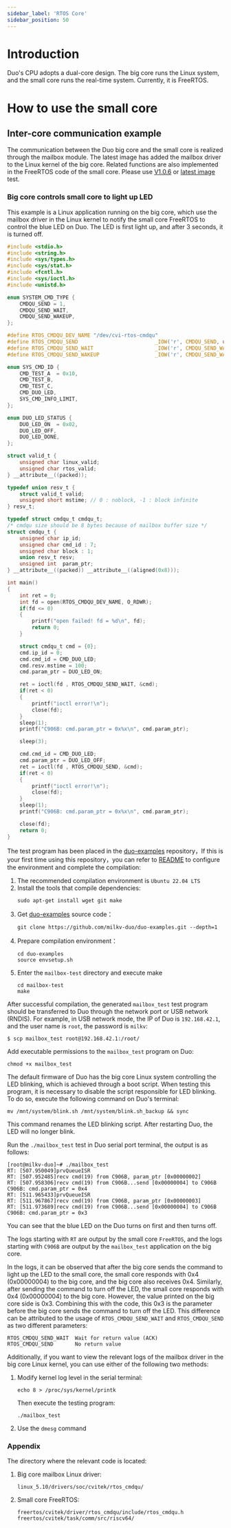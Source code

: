 ```yaml
---
sidebar_label: 'RTOS Core'
sidebar_position: 50
---
```


# Introduction

Duo's CPU adopts a dual-core design. The big core runs the Linux system, and the small core runs the real-time system. Currently, it is FreeRTOS.

# How to use the small core

## Inter-core communication example

The communication between the Duo big core and the small core is realized through the mailbox module. The latest image has added the mailbox driver to the Linux kernel of the big core. Related functions are also implemented in the FreeRTOS code of the small core. Please use [V1.0.6]( https://github.com/milkv-duo/duo-buildroot-sdk/releases/tag/Duo-V1.0.6) or [latest image](https://github.com/milkv-duo/duo-buildroot-sdk/releases) test.

### Big core controls small core to light up LED

This example is a Linux application running on the big core, which use the mailbox driver in the Linux kernel to notify the small core FreeRTOS to control the blue LED on Duo. The LED is first light up, and after 3 seconds, it is turned off.

```c
#include <stdio.h>
#include <string.h>
#include <sys/types.h>
#include <sys/stat.h>
#include <fcntl.h>
#include <sys/ioctl.h>
#include <unistd.h>

enum SYSTEM_CMD_TYPE {
	CMDQU_SEND = 1,
	CMDQU_SEND_WAIT,
	CMDQU_SEND_WAKEUP,
};

#define RTOS_CMDQU_DEV_NAME "/dev/cvi-rtos-cmdqu"
#define RTOS_CMDQU_SEND                         _IOW('r', CMDQU_SEND, unsigned long)
#define RTOS_CMDQU_SEND_WAIT                    _IOW('r', CMDQU_SEND_WAIT, unsigned long)
#define RTOS_CMDQU_SEND_WAKEUP                  _IOW('r', CMDQU_SEND_WAKEUP, unsigned long)

enum SYS_CMD_ID {
    CMD_TEST_A  = 0x10,
    CMD_TEST_B,
    CMD_TEST_C,
    CMD_DUO_LED,
    SYS_CMD_INFO_LIMIT,
};

enum DUO_LED_STATUS {
	DUO_LED_ON	= 0x02,
	DUO_LED_OFF,
    DUO_LED_DONE,
};

struct valid_t {
	unsigned char linux_valid;
	unsigned char rtos_valid;
} __attribute__((packed));

typedef union resv_t {
	struct valid_t valid;
	unsigned short mstime; // 0 : noblock, -1 : block infinite
} resv_t;

typedef struct cmdqu_t cmdqu_t;
/* cmdqu size should be 8 bytes because of mailbox buffer size */
struct cmdqu_t {
	unsigned char ip_id;
	unsigned char cmd_id : 7;
	unsigned char block : 1;
	union resv_t resv;
	unsigned int  param_ptr;
} __attribute__((packed)) __attribute__((aligned(0x8)));

int main()
{
    int ret = 0;
    int fd = open(RTOS_CMDQU_DEV_NAME, O_RDWR);
    if(fd <= 0)
    {
        printf("open failed! fd = %d\n", fd);
        return 0;
    }

    struct cmdqu_t cmd = {0};
    cmd.ip_id = 0;
    cmd.cmd_id = CMD_DUO_LED;
    cmd.resv.mstime = 100;
    cmd.param_ptr = DUO_LED_ON;

    ret = ioctl(fd , RTOS_CMDQU_SEND_WAIT, &cmd);
    if(ret < 0)
    {
        printf("ioctl error!\n");
        close(fd);
    }
    sleep(1);
    printf("C906B: cmd.param_ptr = 0x%x\n", cmd.param_ptr);

    sleep(3);

    cmd.cmd_id = CMD_DUO_LED;
    cmd.param_ptr = DUO_LED_OFF;
    ret = ioctl(fd , RTOS_CMDQU_SEND, &cmd);
    if(ret < 0)
    {
        printf("ioctl error!\n");
        close(fd);
    }
    sleep(1);
    printf("C906B: cmd.param_ptr = 0x%x\n", cmd.param_ptr);

    close(fd);
    return 0;
}
```

The test program has been placed in the [duo-examples](https://github.com/milkv-duo/duo-examples/tree/main/mailbox-test) repository，If this is your first time using this repository，you can refer to [README](https://github.com/milkv-duo/duo-examples/blob/main/README.md) to configure the environment and complete the compilation:

1. The recommended compilation environment is `Ubuntu 22.04 LTS`
2. Install the tools that compile dependencies:
   ```
   sudo apt-get install wget git make
   ``` 
3. Get [duo-examples](https://github.com/milkv-duo/duo-examples) source code：
   ```
   git clone https://github.com/milkv-duo/duo-examples.git --depth=1
   ```
4. Prepare compilation environment：
   ```
   cd duo-examples
   source envsetup.sh
   ```
5. Enter the `mailbox-test` directory and execute make
   ```
   cd mailbox-test
   make
   ```

After successful compilation, the generated `mailbox_test` test program should be transferred to Duo through the network port or USB network (RNDIS). For example, in USB network mode, the IP of Duo is `192.168.42.1`, and the user name is `root`, the password is `milkv`:
```
$ scp mailbox_test root@192.168.42.1:/root/
```

Add executable permissions to the `mailbox_test` program on Duo:
```
chmod +x mailbox_test
```

The default firmware of Duo has the big core Linux system controlling the LED blinking, which is achieved through a boot script. When testing this program, it is necessary to disable the script responsible for LED blinking. To do so, execute the following command on Duo's terminal:
```
mv /mnt/system/blink.sh /mnt/system/blink.sh_backup && sync
```

This command renames the LED blinking script. After restarting Duo, the LED will no longer blink.

Run the `./mailbox_test` test in Duo serial port terminal, the output is as follows:
```
[root@milkv-duo]~# ./mailbox_test 
RT: [507.950049]prvQueueISR
RT: [507.952485]recv cmd(19) from C906B, param_ptr [0x00000002]
RT: [507.958306]recv cmd(19) from C906B...send [0x00000004] to C906B
C906B: cmd.param_ptr = 0x4
RT: [511.965433]prvQueueISR
RT: [511.967867]recv cmd(19) from C906B, param_ptr [0x00000003]
RT: [511.973689]recv cmd(19) from C906B...send [0x00000004] to C906B
C906B: cmd.param_ptr = 0x3
```

You can see that the blue LED on the Duo turns on first and then turns off.

The logs starting with `RT` are output by the small core `FreeRTOS`, and the logs starting with `C906B` are output by the `mailbox_test` application on the big core.

In the logs, it can be observed that after the big core sends the command to light up the LED to the small core, the small core responds with 0x4 (0x00000004) to the big core, and the big core also receives 0x4. Similarly, after sending the command to turn off the LED, the small core responds with 0x4 (0x00000004) to the big core. However, the value printed on the big core side is 0x3. Combining this with the code, this 0x3 is the parameter before the big core sends the command to turn off the LED. This difference can be attributed to the usage of `RTOS_CMDQU_SEND_WAIT` and `RTOS_CMDQU_SEND` as two different parameters:
```
RTOS_CMDQU_SEND_WAIT  Wait for return value (ACK)
RTOS_CMDQU_SEND       No return value
```

Additionally, if you want to view the relevant logs of the mailbox driver in the big core Linux kernel, you can use either of the following two methods:

1. Modify kernel log level in the serial terminal:
   ```
   echo 8 > /proc/sys/kernel/printk
   ```
   Then execute the testing program:
   ```
   ./mailbox_test 
   ```
2. Use the `dmesg` command

### Appendix

The directory where the relevant code is located:

1. Big core mailbox Linux driver:
   ```
   linux_5.10/drivers/soc/cvitek/rtos_cmdqu/
   ```
2. Small core FreeRTOS:
   ```
   freertos/cvitek/driver/rtos_cmdqu/include/rtos_cmdqu.h
   freertos/cvitek/task/comm/src/riscv64/
   ```
